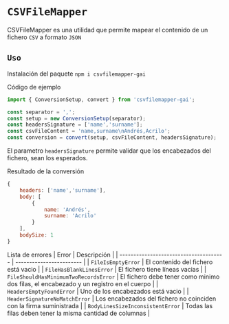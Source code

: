 # `CSVFileMapper`

CSVFileMapper es una utilidad que permite mapear el contenido de un fichero `CSV` a formato `JSON`

## `Uso`

Instalación del paquete
`npm i csvfilemapper-gai`

Código de ejemplo
```js
import { ConversionSetup, convert } from 'csvfilemapper-gai';

const separator = ',';
const setup = new ConversionSetup(separator);
const headersSignature = ['name','surname'];
const csvFileContent = 'name,surname\nAndrés,Acrilo';
const conversion = convert(setup, csvFileContent, headersSignature);
```

El parametro `headersSignature` permite validar que los encabezados del fichero, sean los esperados.

Resultado de la conversión
```js
{
    headers: ['name','surname'],
    body: [
        {
            name: 'Andrés',
            surname: 'Acrilo'
        }
    ],
    bodySize: 1
}
```
Lista de errores
| Error                                  | Descripción              |
| -------------------------------------- | ------------------------ |
| `FileIsEmptyError`                     | El contenido del fichero está vacio |
| `FileHasBlankLinesError`               | El fichero tiene líneas vacias |
| `FileShouldHasMinimumTwoRecordsError`  | El fichero debe tener como minimo dos filas, el encabezado y un registro en el cuerpo |
| `HeadersEmptyFoundError`               | Uno de los encabezados está vacio |
| `HeaderSignatureNoMatchError`          | Los encabezados del fichero no coinciden con la firma suministrada |
| `BodyLinesSizeInconsistentError`       | Todas las filas deben tener la misma cantidad de columnas |
